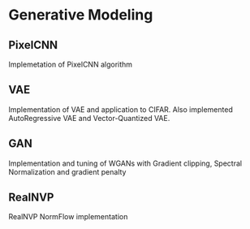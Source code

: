 # Generative Modeling

## PixelCNN

Implemetation of PixelCNN algorithm

## VAE

Implementation of VAE and application to CIFAR. Also implemented AutoRegressive VAE and Vector-Quantized VAE.

## GAN

Implementation and tuning of WGANs with Gradient clipping, Spectral Normalization and gradient penalty

## RealNVP

RealNVP NormFlow implementation

